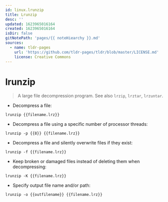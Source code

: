 ```yaml
---
id: linux.lrunzip
title: Lrunzip
desc: ''
updated: 1623965016164
created: 1623965016164
isDir: false
gitNotePath: 'pages/{{ noteHiearchy }}.md'
sources:
  - name: tldr-pages
    url: 'https://github.com/tldr-pages/tldr/blob/master/LICENSE.md'
    license: Creative Commons
---
```

# lrunzip

> A large file decompression program.
> See also `lrzip`, `lrztar`, `lrzuntar`.

- Decompress a file:

`lrunzip {{filename.lrz}}`

- Decompress a file using a specific number of processor threads:

`lrunzip -p {{8}} {{filename.lrz}}`

- Decompress a file and silently overwrite files if they exist:

`lrunzip -f {{filename.lrz}}`

- Keep broken or damaged files instead of deleting them when decompressing:

`lrunzip -K {{filename.lrz}}`

- Specify output file name and/or path:

`lrunzip -o {{outfilename}} {{filename.lrz}}`

